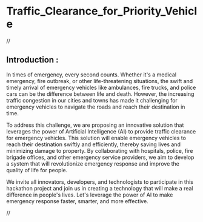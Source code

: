 # Traffic_Clearance_for_Priority_Vehicle

//

## Introduction :

In times of emergency, every second counts. Whether it's a medical emergency, fire outbreak, or other life-threatening situations, the swift and timely arrival of emergency vehicles like ambulances, fire trucks, and police cars can be the difference between life and death. However, the increasing traffic congestion in our cities and towns has made it challenging for emergency vehicles to navigate the roads and reach their destination in time.

To address this challenge, we are proposing an innovative solution that leverages the power of Artificial Intelligence (AI) to provide traffic clearance for emergency vehicles. This solution will enable emergency vehicles to reach their destination swiftly and efficiently, thereby saving lives and minimizing damage to property. By collaborating with hospitals, police, fire brigade offices, and other emergency service providers, we aim to develop a system that will revolutionize emergency response and improve the quality of life for people.

We invite all innovators, developers, and technologists to participate in this hackathon project and join us in creating a technology that will make a real difference in people's lives. Let's leverage the power of AI to make emergency response faster, smarter, and more effective.

//
